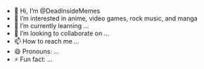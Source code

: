 - 👋 Hi, I’m @DeadInsideMemes
- 👀 I’m interested in anime, video games, rock music, and manga
- 🌱 I’m currently learning ...
- 💞️ I’m looking to collaborate on ...
- 📫 How to reach me ...
- 😄 Pronouns: ...
- ⚡ Fun fact: ...

<!---
DeadInsideMemes/DeadInsideMemes is a ✨ special ✨ repository because its `README.md` (this file) appears on your GitHub profile.
You can click the Preview link to take a look at your changes.
--->
